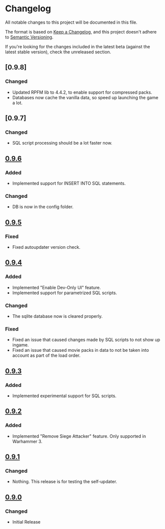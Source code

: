 # Changelog
All notable changes to this project will be documented in this file.

The format is based on [Keep a Changelog](https://keepachangelog.com/en/1.0.0/),
and this project doesn't adhere to [Semantic Versioning](https://semver.org/spec/v2.0.0.html).

If you're looking for the changes included in the latest beta (against the latest stable version), check the unreleased section.

## [0.9.8]
### Changed
- Updated RPFM lib to 4.4.2, to enable support for compressed packs.
- Databases now cache the vanilla data, so speed up launching the game a lot.

## [0.9.7]
### Changed
- SQL script processing should be a lot faster now.

## [0.9.6]
### Added
- Implemented support for INSERT INTO SQL statements.

### Changed
- DB is now in the config folder.

## [0.9.5]
### Fixed
- Fixed autoupdater version check.

## [0.9.4]
### Added
- Implemented "Enable Dev-Only UI" feature.
- Implemented support for parametrized SQL scripts.

### Changed
- The sqlite database now is cleared properly.

### Fixed
- Fixed an issue that caused changes made by SQL scripts to not show up ingame.
- Fixed an issue that caused movie packs in data to not be taken into account as part of the load order.

## [0.9.3]
### Added
- Implemented experimental support for SQL scripts.

## [0.9.2]
### Added
- Implemented "Remove Siege Attacker" feature. Only supported in Warhammer 3.

## [0.9.1]
### Changed
- Nothing. This release is for testing the self-updater.

## [0.9.0]
### Changed
- Initial Release

[Unreleased]: https://github.com/Frodo45127/twpatcher/compare/v0.9.6...HEAD
[0.9.6]: https://github.com/Frodo45127/twpatcher/compare/v0.9.5...v0.9.6
[0.9.5]: https://github.com/Frodo45127/twpatcher/compare/v0.9.4...v0.9.5
[0.9.4]: https://github.com/Frodo45127/twpatcher/compare/v0.9.3...v0.9.4
[0.9.3]: https://github.com/Frodo45127/twpatcher/compare/v0.9.2...v0.9.3
[0.9.2]: https://github.com/Frodo45127/twpatcher/compare/v0.9.1...v0.9.2
[0.9.1]: https://github.com/Frodo45127/twpatcher/compare/v0.9.0...v0.9.1
[0.9.0]: https://github.com/Frodo45127/twpatcher/tree/v0.9.0

